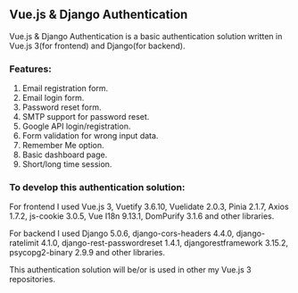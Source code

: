 ## Vue.js & Django Authentication

Vue.js & Django Authentication is a basic authentication solution written in Vue.js 3(for frontend) and Django(for backend).

### Features:
1. Email registration form.
2. Email login form.
3. Password reset form.
4. SMTP support for password reset.
5. Google API login/registration.
6. Form validation for wrong input data.
7. Remember Me option.
8. Basic dashboard page.
9. Short/long time session. 

### To develop this authentication solution:

For frontend I used Vue.js 3, Vuetify 3.6.10, Vuelidate 2.0.3, Pinia 2.1.7, Axios 1.7.2, js-cookie 3.0.5, Vue I18n 9.13.1, DomPurify 3.1.6 and other libraries.

For backend I used Django 5.0.6, django-cors-headers 4.4.0, django-ratelimit 4.1.0, django-rest-passwordreset 1.4.1, djangorestframework  3.15.2, psycopg2-binary  2.9.9 and other libraries.

This authentication solution will be/or is used in other my Vue.js 3 repositories. 
